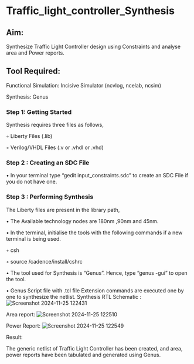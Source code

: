 # Traffic_light_controller_Synthesis

## Aim:

Synthesize Traffic Light Controller design using Constraints and analyse area and Power reports.

## Tool Required:

Functional Simulation: Incisive Simulator (ncvlog, ncelab, ncsim)

Synthesis: Genus

### Step 1: Getting Started

Synthesis requires three files as follows,

◦ Liberty Files (.lib)

◦ Verilog/VHDL Files (.v or .vhdl or .vhd)

### Step 2 : Creating an SDC File

•	In your terminal type “gedit input_constraints.sdc” to create an SDC File if you do not have one.

### Step 3 : Performing Synthesis

The Liberty files are present in the library path,

• The Available technology nodes are 180nm ,90nm and 45nm.

• In the terminal, initialise the tools with the following commands if a new terminal is being used.

◦ csh

◦ source /cadence/install/cshrc

• The tool used for Synthesis is “Genus”. Hence, type “genus -gui” to open the tool.

• Genus Script file with .tcl file Extension commands are executed one by one to synthesize the netlist.
Synthesis RTL Schematic :
![Screenshot 2024-11-25 122431](https://github.com/user-attachments/assets/30a022c9-f3da-4b8d-bf84-ec030f490032)

Area report:
![Screenshot 2024-11-25 122510](https://github.com/user-attachments/assets/c2c4980e-e801-4273-88af-33c22a8006d9)


Power Report:
![Screenshot 2024-11-25 122549](https://github.com/user-attachments/assets/7cffa84c-f2b9-4b9c-8920-323b3fd2b527)


Result:

The generic netlist of Traffic Light Controller has been created, and area, power reports have been tabulated and generated using Genus.

